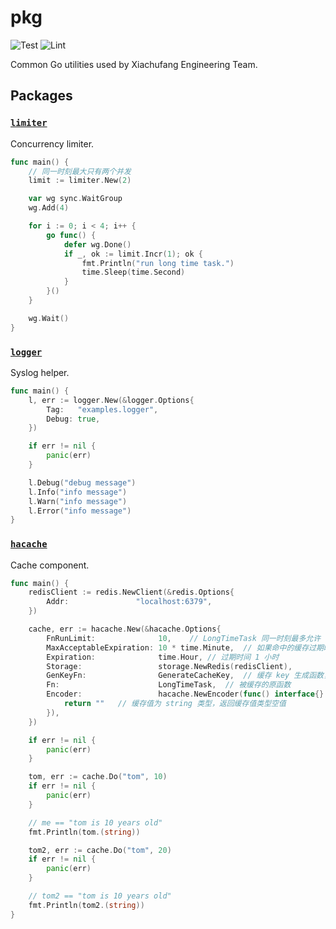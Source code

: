 # pkg

![Test](https://github.com/xiachufang/pkg/workflows/Test/badge.svg) ![Lint](https://github.com/xiachufang/pkg/workflows/Lint/badge.svg)

Common Go utilities used by Xiachufang Engineering Team.


## Packages


### [`limiter`](https://github.com/xiachufang/pkg/tree/master/limiter)

Concurrency limiter.

```go
func main() {
	// 同一时刻最大只有两个并发
	limit := limiter.New(2)

	var wg sync.WaitGroup
	wg.Add(4)

	for i := 0; i < 4; i++ {
		go func() {
			defer wg.Done()
			if _, ok := limit.Incr(1); ok {
				fmt.Println("run long time task.")
				time.Sleep(time.Second)
			}
		}()
	}

	wg.Wait()
}
```


### [`logger`](https://github.com/xiachufang/pkg/tree/master/logger)

Syslog helper.

```go
func main() {
	l, err := logger.New(&logger.Options{
		Tag:   "examples.logger",
		Debug: true,
	})

	if err != nil {
		panic(err)
	}

	l.Debug("debug message")
	l.Info("info message")
	l.Warn("info message")
	l.Error("info message")
}
```

### [`hacache`](https://github.com/xiachufang/pkg/tree/master/hacache)

Cache component.

```go
func main() {
	redisClient := redis.NewClient(&redis.Options{
		Addr:               "localhost:6379",
	})

	cache, err := hacache.New(&hacache.Options{
		FnRunLimit:              10,	// LongTimeTask 同一时刻最多允许 10 个并发穿透到被缓存的原函数
		MaxAcceptableExpiration: 10 * time.Minute,	// 如果命中的缓存过期时间在 10 分钟内，返回缓存值，并异步更新缓存值
		Expiration:              time.Hour,	// 过期时间 1 小时
		Storage:                 storage.NewRedis(redisClient),
		GenKeyFn:                GenerateCacheKey,	// 缓存 key 生成函数，函数参数必须与 Fn 一致
		Fn:                      LongTimeTask,	// 被缓存的原函数
		Encoder:                 hacache.NewEncoder(func() interface{} {
			return ""	// 缓存值为 string 类型，返回缓存值类型空值
		}),
	})

	if err != nil {
		panic(err)
	}

	tom, err := cache.Do("tom", 10)
	if err != nil {
		panic(err)
	}

	// me == "tom is 10 years old"
	fmt.Println(tom.(string))

	tom2, err := cache.Do("tom", 20)
	if err != nil {
		panic(err)
	}

	// tom2 == "tom is 10 years old"
	fmt.Println(tom2.(string))
}
```

